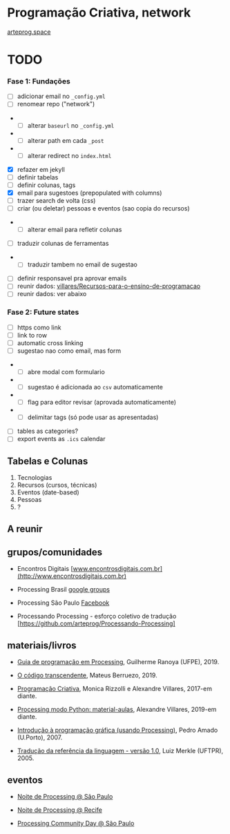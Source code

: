 # Programação Criativa, network

[arteprog.space](https://arteprog.space/grupos-e-recursos-em-portugues/)

# TODO

### Fase 1: Fundações

- [ ]  adicionar email no `_config.yml`
- [ ]  renomear repo ("network")
- - [ ]  alterar `baseurl` no `_config.yml`
- - [ ]  alterar path em cada `_post`
- - [ ]  alterar redirect no `index.html`
- [x]  refazer em jekyll
- [ ]  definir tabelas
- [ ]  definir colunas, tags
- [x]  email para sugestoes (prepopulated with columns)
- [ ] trazer search de volta (css)
- [ ] criar (ou deletar) pessoas e eventos (sao copia do recursos)
- - [ ] alterar email para refletir colunas
- [ ] traduzir colunas de ferramentas
- - [ ] traduzir tambem no email de sugestao
- [ ]  definir responsavel pra aprovar emails
- [ ] reunir dados: [villares/Recursos-para-o-ensino-de-programacao](https://github.com/villares/Recursos-para-o-ensino-de-programacao/blob/master/Bibliografia%20e%20refer%C3%AAncias.csv)
- [ ] reunir dados: ver abaixo

### Fase 2: Future states

- [ ]  https como link
- [ ]  link to row
- [ ]  automatic cross linking
- [ ]  sugestao nao como email, mas form
- - [ ] abre modal com formulario
- - [ ] sugestao é adicionada ao `csv` automaticamente
- - [ ] flag para editor revisar (aprovada automaticamente)
- - [ ] delimitar tags (só pode usar as apresentadas)
- [ ]  tables as categories?
- [ ]  export events as `.ics` calendar

## Tabelas e Colunas

1. Tecnologias
2. Recursos (cursos, técnicas)
3. Eventos (date-based)
4. Pessoas
5. ?

## A reunir

## grupos/comunidades
 
- Encontros Digitais [www.encontrosdigitais.com.br](http://www.encontrosdigitais.com.br)

- Processing Brasil [google groups](https://groups.google.com/forum/#!forum/processing-brasil)

- Processing São Paulo [Facebook](https://www.facebook.com/processingsp/)

- Processando Processing - esforço coletivo de tradução [https://github.com/arteprog/Processando-Processing] 

<!--- Processing Brasil [Facebook](https://www.facebook.com/groups/220933957920203/) meio parado :( -->

## materiais/livros

- [Guia de programação em Processing](https://www.ranoya.com/aulas/designgenerativo/playgroundDocs/introProcessing.php?theme=dgen&elementos=processing), Guilherme Ranoya (UFPE), 2019.

- [O código transcendente](https://codigotranscendente.github.io/livro/book.html), Mateus Berruezo, 2019.
 
- [Programação Criativa](http://arteprog.space/programacao-criativa/), Monica Rizzolli e Alexandre Villares, 2017-em diante.

- [Processing modo Python: material-aulas](https://github.com/villares/material-aulas), Alexandre Villares, 2019-em diante. 

- [Introdução à programação gráfica (usando Processing)](https://repositorio-aberto.up.pt/handle/10216/1848), Pedro Amado (U.Porto), 2007.

- [Tradução da referência da linguagem - versão 1.0](http://www.dainf.ct.utfpr.edu.br/~merkle/processing/reference/ptBR/index.html), Luiz Merkle (UFTPR), 2005.


## eventos

- [Noite de Processing @ São Paulo](https://garoa.net.br/wiki/Noite_de_Processing)

- [Noite de Processing @ Recife](http://arteprog.space/noite-processing-recife/)

- [Processing Community Day @ São Paulo](http://arteprog.space/PCD-SP-20/)
   

